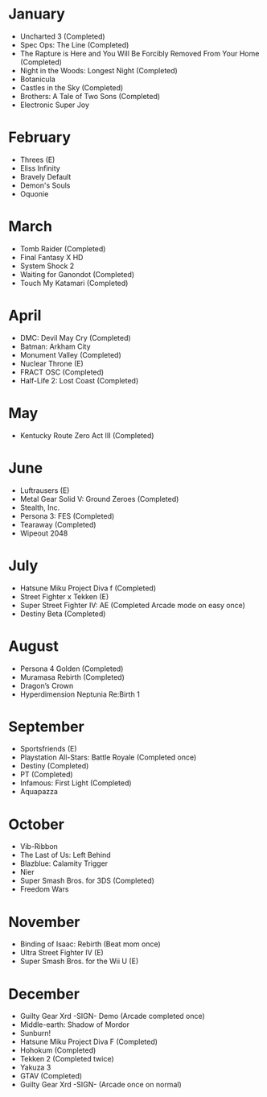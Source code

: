 # January
- Uncharted 3 (Completed)
- Spec Ops: The Line (Completed)
- The Rapture is Here and You Will Be Forcibly Removed From Your Home (Completed)
- Night in the Woods: Longest Night (Completed)
- Botanicula
- Castles in the Sky (Completed)
- Brothers: A Tale of Two Sons (Completed)
- Electronic Super Joy

# February
- Threes (E)
- Eliss Infinity
- Bravely Default
- Demon's Souls
- Oquonie 

# March
- Tomb Raider (Completed)
- Final Fantasy X HD
- System Shock 2
- Waiting for Ganondot (Completed)
- Touch My Katamari (Completed)

# April
- DMC: Devil May Cry (Completed)
- Batman: Arkham City
- Monument Valley (Completed)
- Nuclear Throne (E)
- FRACT OSC (Completed)
- Half-Life 2: Lost Coast (Completed)

# May
- Kentucky Route Zero Act III (Completed)

# June
- Luftrausers (E)
- Metal Gear Solid V: Ground Zeroes (Completed)
- Stealth, Inc. 
- Persona 3: FES (Completed)
- Tearaway (Completed)
- Wipeout 2048 

# July
- Hatsune Miku Project Diva f (Completed)
- Street Fighter x Tekken (E)
- Super Street Fighter IV: AE (Completed Arcade mode on easy once)
- Destiny Beta (Completed)

# August
- Persona 4 Golden (Completed) 
- Muramasa Rebirth (Completed)
- Dragon’s Crown
- Hyperdimension Neptunia Re:Birth 1

# September
- Sportsfriends (E)
- Playstation All-Stars: Battle Royale (Completed once)
- Destiny (Completed)
- PT (Completed)
- Infamous: First Light (Completed)
- Aquapazza

# October
- Vib-Ribbon
- The Last of Us: Left Behind
- Blazblue: Calamity Trigger
- Nier
- Super Smash Bros. for 3DS (Completed)
- Freedom Wars

# November
- Binding of Isaac: Rebirth (Beat mom once)
- Ultra Street Fighter IV (E)
- Super Smash Bros. for the Wii U (E)

# December
- Guilty Gear Xrd -SIGN- Demo (Arcade completed once)
- Middle-earth: Shadow of Mordor
- Sunburn!
- Hatsune Miku Project Diva F (Completed)
- Hohokum (Completed)
- Tekken 2 (Completed twice)
- Yakuza 3
- GTAV (Completed)
- Guilty Gear Xrd -SIGN- (Arcade once on normal)
